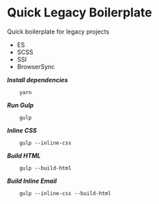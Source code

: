 # Quick Legacy Boilerplate

Quick boilerplate for legacy projects

- ES
- SCSS
- SSI
- BrowserSync

***Install dependencies***

```
	yarn
```

***Run Gulp***

```
	gulp
```

***Inline CSS***

```
	gulp --inline-css
```

***Build HTML***

```
	gulp --build-html
```

***Build Inline Email***

```
	gulp --inline-css --build-html
```
